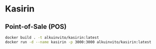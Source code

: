 # Kasirin
## Point-of-Sale (POS)

```bash
docker build . -t alkuinvito/kasirin:latest
docker run -d --name kasirin -p 3000:3000 alkuinvito/kasirin:latest
```